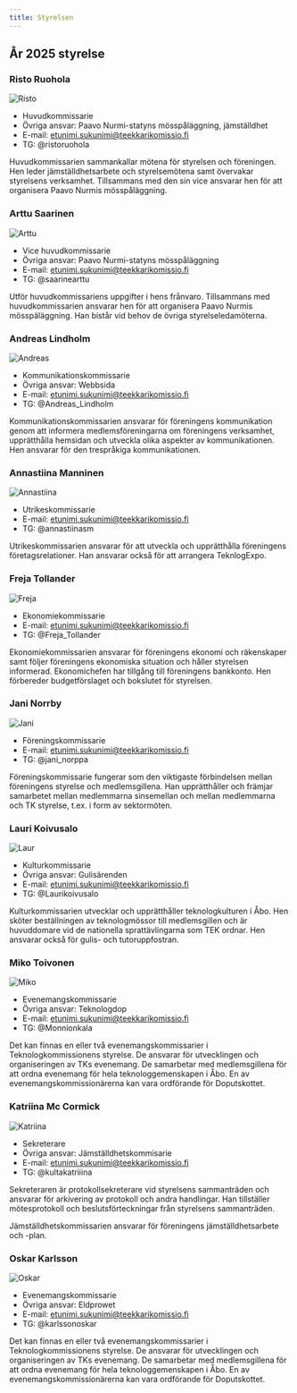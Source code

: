 ```yaml
---
title: Styrelsen
---
```

## År 2025 styrelse

### Risto Ruohola

![Risto]()

* Huvudkommissarie
* Övriga ansvar: Paavo Nurmi-statyns mösspåläggning, jämställdhet
* E-mail: etunimi.sukunimi@teekkarikomissio.fi
* TG: @ristoruohola

Huvudkommissarien sammankallar mötena för styrelsen och föreningen. Hen leder jämställdhetsarbete och styrelsemötena samt övervakar styrelsens verksamhet. Tillsammans med den sin vice ansvarar hen för att organisera Paavo Nurmis mösspåläggning.

### Arttu Saarinen

![Arttu]()

* Vice huvudkommissarie
* Övriga ansvar: Paavo Nurmi-statyns mösspåläggning
* E-mail: etunimi.sukunimi@teekkarikomissio.fi
* TG: @saarinearttu

Utför huvudkommissariens uppgifter i hens frånvaro. Tillsammans med huvudkommissarien ansvarar hen för att organisera Paavo Nurmis mösspäläggning. Han bistår vid behov de övriga styrelseledamöterna.

### Andreas Lindholm

![Andreas]()

* Kommunikationskommissarie
* Övriga ansvar: Webbsida
* E-mail: etunimi.sukunimi@teekkarikomissio.fi
* TG: @Andreas_Lindholm

Kommunikationskommissarien ansvarar för föreningens kommunikation genom att informera medlemsföreningarna om föreningens verksamhet, upprätthålla hemsidan och utveckla olika aspekter av kommunikationen. Hen ansvarar för den trespråkiga kommunikationen.

### Annastiina Manninen

![Annastiina]()

* Utrikeskommissarie
* E-mail: etunimi.sukunimi@teekkarikomissio.fi
* TG: @annastiinasm

Utrikeskommissarien ansvarar för att utveckla och upprätthålla föreningens företagsrelationer. Han ansvarar också för att arrangera TeknlogExpo.

### Freja Tollander

![Freja]()

* Ekonomiekommissarie
* E-mail: etunimi.sukunimi@teekkarikomissio.fi
* TG: @Freja_Tollander

Ekonomiekommissarien ansvarar för föreningens ekonomi och räkenskaper samt följer föreningens ekonomiska situation och håller styrelsen informerad. Ekonomichefen har tillgång till föreningens bankkonto. Hen förbereder budgetförslaget och bokslutet för styrelsen.

### Jani Norrby

![Jani](/board/2024/jani-norrby-min.jpg)

* Föreningskommissarie
* E-mail: etunimi.sukunimi@teekkarikomissio.fi
* TG: @jani_norppa

Föreningskommissarie fungerar som den viktigaste förbindelsen mellan föreningens styrelse och medlemsgillena. Han upprätthåller och främjar samarbetet mellan medlemmarna sinsemellan och mellan medlemmarna och TK styrelse, t.ex. i form av sektormöten.

### Lauri Koivusalo

![Laur]()

* Kulturkommissarie
* Övriga ansvar: Gulisärenden
* E-mail: etunimi.sukunimi@teekkarikomissio.fi
* TG: @Laurikoivusalo

Kulturkommissarien utvecklar och upprätthåller teknologkulturen i Åbo. Hen sköter beställningen av teknologmössor till medlemsgillen och är huvuddomare vid de nationella sprattävlingarna som TEK ordnar. Hen ansvarar också för gulis- och tutoruppfostran.

### Miko Toivonen

![Miko]()

* Evenemangskommissarie
* Övriga ansvar: Teknologdop
* E-mail: etunimi.sukunimi@teekkarikomissio.fi
* TG: @Monnionkala

Det kan finnas en eller två evenemangskommissarier i Teknologkommissionens styrelse. De ansvarar för utvecklingen och organiseringen av TKs evenemang. De samarbetar med medlemsgillena för att ordna evenemang för hela teknologgemenskapen i Åbo. En av evenemangskommissionärerna kan vara ordförande för Doputskottet.

### Katriina Mc Cormick

![Katriina]()

* Sekreterare
* Övriga ansvar: Jämställdhetskommisarie
* E-mail: etunimi.sukunimi@teekkarikomissio.fi
* TG: @kultakatriiina

Sekreteraren är protokollsekreterare vid styrelsens sammanträden och ansvarar för arkivering av protokoll och andra handlingar. Han tillställer mötesprotokoll och beslutsförteckningar från styrelsens sammanträden.

Jämställdhetskommissarien ansvarar för föreningens jämställdhetsarbete och -plan.

### Oskar Karlsson

![Oskar]()

* Evenemangskommissarie
* Övriga ansvar: Eldprowet
* E-mail: etunimi.sukunimi@teekkarikomissio.fi
* TG: @karlssonoskar

Det kan finnas en eller två evenemangskommissarier i Teknologkommissionens styrelse. De ansvarar för utvecklingen och organiseringen av TKs evenemang. De samarbetar med medlemsgillena för att ordna evenemang för hela teknologgemenskapen i Åbo. En av evenemangskommissionärerna kan vara ordförande för Doputskottet.
